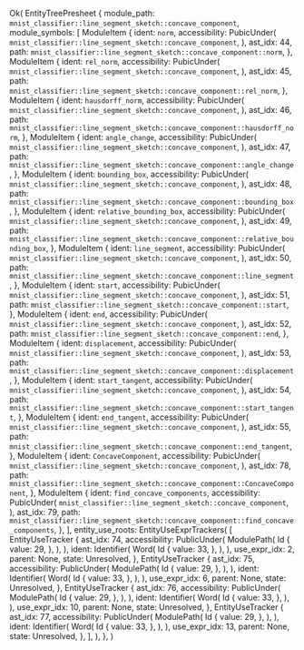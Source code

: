 Ok(
    EntityTreePresheet {
        module_path: `mnist_classifier::line_segment_sketch::concave_component`,
        module_symbols: [
            ModuleItem {
                ident: `norm`,
                accessibility: PubicUnder(
                    `mnist_classifier::line_segment_sketch::concave_component`,
                ),
                ast_idx: 44,
                path: `mnist_classifier::line_segment_sketch::concave_component::norm`,
            },
            ModuleItem {
                ident: `rel_norm`,
                accessibility: PubicUnder(
                    `mnist_classifier::line_segment_sketch::concave_component`,
                ),
                ast_idx: 45,
                path: `mnist_classifier::line_segment_sketch::concave_component::rel_norm`,
            },
            ModuleItem {
                ident: `hausdorff_norm`,
                accessibility: PubicUnder(
                    `mnist_classifier::line_segment_sketch::concave_component`,
                ),
                ast_idx: 46,
                path: `mnist_classifier::line_segment_sketch::concave_component::hausdorff_norm`,
            },
            ModuleItem {
                ident: `angle_change`,
                accessibility: PubicUnder(
                    `mnist_classifier::line_segment_sketch::concave_component`,
                ),
                ast_idx: 47,
                path: `mnist_classifier::line_segment_sketch::concave_component::angle_change`,
            },
            ModuleItem {
                ident: `bounding_box`,
                accessibility: PubicUnder(
                    `mnist_classifier::line_segment_sketch::concave_component`,
                ),
                ast_idx: 48,
                path: `mnist_classifier::line_segment_sketch::concave_component::bounding_box`,
            },
            ModuleItem {
                ident: `relative_bounding_box`,
                accessibility: PubicUnder(
                    `mnist_classifier::line_segment_sketch::concave_component`,
                ),
                ast_idx: 49,
                path: `mnist_classifier::line_segment_sketch::concave_component::relative_bounding_box`,
            },
            ModuleItem {
                ident: `line_segment`,
                accessibility: PubicUnder(
                    `mnist_classifier::line_segment_sketch::concave_component`,
                ),
                ast_idx: 50,
                path: `mnist_classifier::line_segment_sketch::concave_component::line_segment`,
            },
            ModuleItem {
                ident: `start`,
                accessibility: PubicUnder(
                    `mnist_classifier::line_segment_sketch::concave_component`,
                ),
                ast_idx: 51,
                path: `mnist_classifier::line_segment_sketch::concave_component::start`,
            },
            ModuleItem {
                ident: `end`,
                accessibility: PubicUnder(
                    `mnist_classifier::line_segment_sketch::concave_component`,
                ),
                ast_idx: 52,
                path: `mnist_classifier::line_segment_sketch::concave_component::end`,
            },
            ModuleItem {
                ident: `displacement`,
                accessibility: PubicUnder(
                    `mnist_classifier::line_segment_sketch::concave_component`,
                ),
                ast_idx: 53,
                path: `mnist_classifier::line_segment_sketch::concave_component::displacement`,
            },
            ModuleItem {
                ident: `start_tangent`,
                accessibility: PubicUnder(
                    `mnist_classifier::line_segment_sketch::concave_component`,
                ),
                ast_idx: 54,
                path: `mnist_classifier::line_segment_sketch::concave_component::start_tangent`,
            },
            ModuleItem {
                ident: `end_tangent`,
                accessibility: PubicUnder(
                    `mnist_classifier::line_segment_sketch::concave_component`,
                ),
                ast_idx: 55,
                path: `mnist_classifier::line_segment_sketch::concave_component::end_tangent`,
            },
            ModuleItem {
                ident: `ConcaveComponent`,
                accessibility: PubicUnder(
                    `mnist_classifier::line_segment_sketch::concave_component`,
                ),
                ast_idx: 78,
                path: `mnist_classifier::line_segment_sketch::concave_component::ConcaveComponent`,
            },
            ModuleItem {
                ident: `find_concave_components`,
                accessibility: PubicUnder(
                    `mnist_classifier::line_segment_sketch::concave_component`,
                ),
                ast_idx: 79,
                path: `mnist_classifier::line_segment_sketch::concave_component::find_concave_components`,
            },
        ],
        entity_use_roots: EntityUseExprTrackers(
            [
                EntityUseTracker {
                    ast_idx: 74,
                    accessibility: PublicUnder(
                        ModulePath(
                            Id {
                                value: 29,
                            },
                        ),
                    ),
                    ident: Identifier(
                        Word(
                            Id {
                                value: 33,
                            },
                        ),
                    ),
                    use_expr_idx: 2,
                    parent: None,
                    state: Unresolved,
                },
                EntityUseTracker {
                    ast_idx: 75,
                    accessibility: PublicUnder(
                        ModulePath(
                            Id {
                                value: 29,
                            },
                        ),
                    ),
                    ident: Identifier(
                        Word(
                            Id {
                                value: 33,
                            },
                        ),
                    ),
                    use_expr_idx: 6,
                    parent: None,
                    state: Unresolved,
                },
                EntityUseTracker {
                    ast_idx: 76,
                    accessibility: PublicUnder(
                        ModulePath(
                            Id {
                                value: 29,
                            },
                        ),
                    ),
                    ident: Identifier(
                        Word(
                            Id {
                                value: 33,
                            },
                        ),
                    ),
                    use_expr_idx: 10,
                    parent: None,
                    state: Unresolved,
                },
                EntityUseTracker {
                    ast_idx: 77,
                    accessibility: PublicUnder(
                        ModulePath(
                            Id {
                                value: 29,
                            },
                        ),
                    ),
                    ident: Identifier(
                        Word(
                            Id {
                                value: 33,
                            },
                        ),
                    ),
                    use_expr_idx: 13,
                    parent: None,
                    state: Unresolved,
                },
            ],
        ),
    },
)